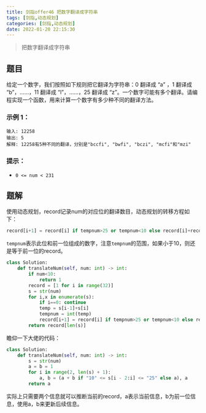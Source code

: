 ```yaml
---
title: 剑指offer46 把数字翻译成字符串
tags: [剑指,动态规划]
categories: [剑指,动态规划]
date: 2022-01-20 22:15:30
---
```


>把数字翻译成字符串

## 题目

给定一个数字，我们按照如下规则把它翻译为字符串：0 翻译成 “a” ，1 翻译成 “b”，……，11 翻译成 “l”，……，25 翻译成 “z”。一个数字可能有多个翻译。请编程实现一个函数，用来计算一个数字有多少种不同的翻译方法。

### 示例 1：

```
输入: 12258
输出: 5
解释: 12258有5种不同的翻译，分别是"bccfi", "bwfi", "bczi", "mcfi"和"mzi"
```

### 提示：

- `0 <= num < 231`

## 题解

使用动态规划，record记录num的对应位的翻译数目，动态规划的转移方程如下：

```python
record[i+1] = record[i] if tempnum>25 or tempnum<10 else record[i]+record[i-1]
```

`tempnum`表示此位和前一位组成的数字，注意`tempnum`的范围，如果小于10，则还是等于前一位的record。

```python
class Solution:
    def translateNum(self, num: int) -> int:
        if num<10:
            return 1
        record = [1 for i in range(32)]
        s = str(num)
        for i,x in enumerate(s):
            if i==0: continue
            temp = s[i-1]+s[i]
            tempnum = int(temp)
            record[i+1] = record[i] if tempnum>25 or tempnum<10 else record[i]+record[i-1]
        return record[len(s)]
```

瞻仰一下大佬的代码：

```python
class Solution:
    def translateNum(self, num: int) -> int:
        s = str(num)
        a = b = 1
        for i in range(2, len(s) + 1):
            a, b = (a + b if "10" <= s[i - 2:i] <= "25" else a), a
        return a
```

实际上只需要两个信息就可以推断当前的record，a表示当前信息，b为前一位信息，使用a，b来更新后续信息。

